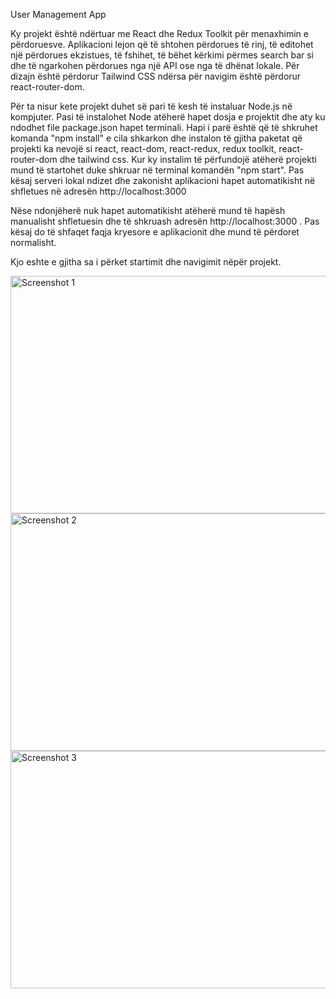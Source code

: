 User Management App

Ky projekt është ndërtuar me React dhe Redux Toolkit për menaxhimin e përdoruesve. Aplikacioni lejon që të shtohen përdorues të rinj, të editohet një përdorues ekzistues, të fshihet, të bëhet kërkimi përmes search bar si dhe të ngarkohen përdorues nga një API ose nga të dhënat lokale. Për dizajn është përdorur Tailwind CSS ndërsa për navigim është përdorur react-router-dom.

Për ta nisur kete projekt duhet së pari të kesh të instaluar Node.js në kompjuter. Pasi të instalohet Node atëherë hapet dosja e projektit dhe aty ku ndodhet file package.json hapet terminali. Hapi i parë është që të shkruhet komanda "npm install" e cila shkarkon dhe instalon të gjitha paketat që projekti ka nevojë si react, react-dom, react-redux, redux toolkit, react-router-dom dhe tailwind css. Kur ky instalim të përfundojë atëherë projekti mund të startohet duke shkruar në terminal komandën "npm start". Pas kësaj serveri lokal ndizet dhe zakonisht aplikacioni hapet automatikisht në shfletues në adresën http://localhost:3000

Nëse ndonjëherë nuk hapet automatikisht atëherë mund të hapësh manualisht shfletuesin dhe të shkruash adresën http://localhost:3000
. Pas kësaj do të shfaqet faqja kryesore e aplikacionit dhe mund të përdoret normalisht.

Kjo eshte e gjitha sa i përket startimit dhe navigimit nëpër projekt.

<img src="https://github.com/user-attachments/assets/dcce3bc5-e6ad-4ab0-bd45-c96db4830027" width="800" height="380" alt="Screenshot 1">
<img src="https://github.com/user-attachments/assets/0f259ef2-3132-41b5-a460-0e526fa302e8" width="800" height="380" alt="Screenshot 2">
<img src="https://github.com/user-attachments/assets/26425212-d08d-4535-bcbd-caab902fa78c" width="800" height="380" alt="Screenshot 3">
